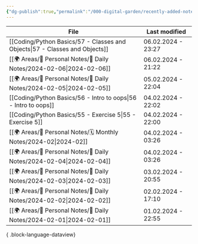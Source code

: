 ```yaml
---
{"dg-publish":true,"permalink":"/000-digital-garden/recently-added-notes/","dgPassFrontmatter":true,"noteIcon":"3","created":"2023-12-14T09:08:44.430+05:30","updated":"2023-12-14T09:12:52.432+05:30"}
---
```


| File                                                                           | Last modified      |
| ------------------------------------------------------------------------------ | ------------------ |
| [[Coding/Python Basics/57 - Classes and Objects\|57 - Classes and Objects]] | 06.02.2024 - 23:27 |
| [[🌍 Areas/📧 Personal Notes/📓 Daily Notes/2024-02-06\|2024-02-06]]        | 06.02.2024 - 21:22 |
| [[🌍 Areas/📧 Personal Notes/📓 Daily Notes/2024-02-05\|2024-02-05]]        | 05.02.2024 - 22:04 |
| [[Coding/Python Basics/56 - Intro to oops\|56 - Intro to oops]]             | 04.02.2024 - 22:02 |
| [[Coding/Python Basics/55 - Exercise 5\|55 - Exercise 5]]                   | 04.02.2024 - 22:00 |
| [[🌍 Areas/📧 Personal Notes/🗓 Monthly Notes/2024-02\|2024-02]]            | 04.02.2024 - 03:26 |
| [[🌍 Areas/📧 Personal Notes/📓 Daily Notes/2024-02-04\|2024-02-04]]        | 04.02.2024 - 03:26 |
| [[🌍 Areas/📧 Personal Notes/📓 Daily Notes/2024-02-03\|2024-02-03]]        | 03.02.2024 - 20:55 |
| [[🌍 Areas/📧 Personal Notes/📓 Daily Notes/2024-02-02\|2024-02-02]]        | 02.02.2024 - 17:10 |
| [[🌍 Areas/📧 Personal Notes/📓 Daily Notes/2024-02-01\|2024-02-01]]        | 01.02.2024 - 22:55 |

{ .block-language-dataview}